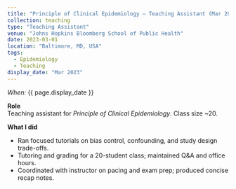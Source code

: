 ```yaml
---
title: "Principle of Clinical Epidemiology — Teaching Assistant (Mar 2023)"
collection: teaching
type: "Teaching Assistant"
venue: "Johns Hopkins Bloomberg School of Public Health"
date: 2023-03-01
location: "Baltimore, MD, USA"
tags:
  - Epidemiology
  - Teaching
display_date: "Mar 2023"
---
```


*When:* {{ page.display_date }}

**Role**  
Teaching assistant for *Principle of Clinical Epidemiology*. Class size ~20.

**What I did**  
- Ran focused tutorials on bias control, confounding, and study design trade-offs.  
- Tutoring and grading for a 20-student class; maintained Q&A and office hours.  
- Coordinated with instructor on pacing and exam prep; produced concise recap notes.

<style>
/* 页面专属样式，不会影响别的页面 */
.page__content {
  font-size: 16px;
  line-height: 1.7;
  color: #1f2937;
  font-family: "Inter", "Helvetica Neue", Arial, sans-serif;
}

.page__content h1, .page__content h2 {
  font-size: 20px;
  font-weight: 650;
  color: #111827;
  border: none;
}

.page__content a {
  color: #2563eb;
  border-bottom: none;
  text-decoration: none;
}
.page__content a:hover {
  text-decoration: underline;
  text-underline-offset: 3px;
}
</style>

